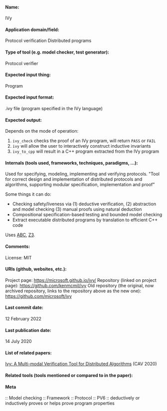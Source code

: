 #### Name:
IVy

#### Application domain/field:
Protocol verification
Distributed programs

#### Type of tool (e.g. model checker, test generator):
Protocol verifier

#### Expected input thing:
Program

#### Expected input format:
.ivy file (program specified in the IVy language)

#### Expected output:
Depends on the mode of operation:
1. `ivy_check` checks the proof of an IVy program, will return `PASS` or `FAIL`
2. `ivy` will allow the user to interactively construct inductive invariants
3. `ivy_to_cpp` will result in a C++ program extracted from the IVy program

#### Internals (tools used, frameworks, techniques, paradigms, ...):
Used for specifying, modeling, implementing and verifying protocols.
"Tool for correct design and implementation of distributed protocols and algorithms, supporting modular specification, implementation and proof"

Some things it can do:
- Checking safety/liveness via (1) deductive verification, (2) abstraction and model checking (3) manual proofs using natural deduction
- Compositional specification-based testing and bounded model checking
- Extract executable distributed programs by translation to efficient C++ code

Uses [ABC](Frameworks/ABC.md), [Z3](Solvers/SMT/Z3.md).

#### Comments:
License: MIT

#### URIs (github, websites, etc.):
Project page: https://microsoft.github.io/ivy/
Repository (linked on project page): https://github.com/kenmcmil/ivy
Old repository (the original, now archived repository, links to the repository above as the new one): https://github.com/microsoft/ivy

#### Last commit date:
12 February 2022

#### Last publication date:
14 July 2020

#### List of related papers:
[Ivy: A Multi-modal Verification Tool for Distributed Algorithms](https://doi.org/10.1007/978-3-030-53291-8_12) (CAV 2020)

#### Related tools (tools mentioned or compared to in the paper):

#### Meta
:: Model checking
:: Framework
:: Protocol
:: PV6 :: deductively or inductively proves or helps prove program properties